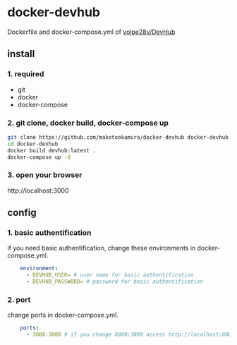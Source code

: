 # docker-devhub
Dockerfile and docker-compose.yml of [volpe28v/DevHub](https://github.com/volpe28v/DevHub)

## install

### 1. required

 - git
 - docker
 - docker-compose

### 2. git clone, docker build, docker-compose up

```bash
git clone https://github.com/makotookamura/docker-devhub docker-devhub
cd docker-devhub
docker build devhub:latest .
docker-compose up -d
```

### 3. open your browser

http://localhost:3000

## config 

### 1. basic authentification

if you need basic authentification, change these environments in docker-compose.yml.

```docker-compose.yml
    environment:
      - DEVHUB_USER= # user name for basic authentification
      - DEVHUB_PASSWORD= # password for basic authentification
```

### 2. port

change ports in docker-compose.yml.

```docker-compose.yml
    ports: 
      - 3000:3000 # if you change 8000:3000 access http://localhost:8000
```
